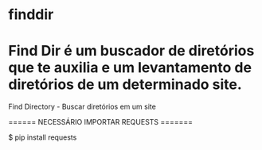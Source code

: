 # finddir
# Find Dir é um buscador de diretórios que te auxilia e um levantamento de diretórios de um determinado site.

Find Directory - Buscar diretórios em um site

====== NECESSÁRIO IMPORTAR REQUESTS =======

$ pip install requests

